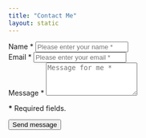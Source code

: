```yaml
---
title: "Contact Me"
layout: static
---
```


<form id="contact-form" method="post" role="form" data-netlify="true" >
    <div class="messages"></div>
    <div class="controls">
        <div class="row">
            <div class="col-md-6">
                <div class="form-group">
                    <label for="form_name">Name *</label>
                    <input id="form_name" type="text" name="name" class="form-control" placeholder="Please enter your name *" required="required" data-error="Name is required.">
                    <div class="help-block with-errors"></div>
                </div>
            </div>
            <div class="col-md-6">
                <div class="form-group">
                    <label for="form_email">Email *</label>
                    <input id="form_email" type="email" name="email" class="form-control" placeholder="Please enter your email *" required="required" data-error="Valid email is required.">
                    <div class="help-block with-errors"></div>
                </div>
            </div>
        </div>
        <div class="row">
            <div class="col-md-12">
                <div class="form-group">
                    <label for="form_message">Message *</label>
                    <textarea id="form_message" name="message" class="form-control" placeholder="Message for me *" rows="4" required="required" data-error="Please, leave us a message."></textarea>
                    <div class="help-block with-errors"></div>
                </div>
            </div>
        </div>
        <div class="row">
            <div class="col-md-6">
                <p class="text-muted"><strong>*</strong> Required fields.</p>
            </div>
        </div>
        <div class="row">
            <div class="col-md-6">
                <input type="submit" class="btn btn-success btn-send" value="Send message">
            </div>
        </div>
    </div>
</form>
